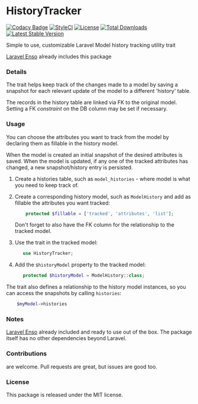 <!--h-->
# HistoryTracker
[![Codacy Badge](https://api.codacy.com/project/badge/Grade/71c1e5e3e2c940fa8f3fb0ebda9db1fb)](https://www.codacy.com/app/laravel-enso/HistoryTracker?utm_source=github.com&utm_medium=referral&utm_content=laravel-enso/HistoryTracker&utm_campaign=badger)
[![StyleCI](https://styleci.io/repos/85500161/shield?branch=master)](https://styleci.io/repos/85500161)
[![License](https://poser.pugx.org/laravel-enso/historytracker/license)](https://packagist.org/packages/laravel-enso/historytracker)
[![Total Downloads](https://poser.pugx.org/laravel-enso/historytracker/downloads)](https://packagist.org/packages/laravel-enso/historytracker)
[![Latest Stable Version](https://poser.pugx.org/laravel-enso/historytracker/version)](https://packagist.org/packages/laravel-enso/historytracker)
<!--/h-->

Simple to use, customizable Laravel Model history tracking utility trait

[Laravel Enso](https://github.com/laravel-enso/Enso) already includes this package

### Details

The trait helps keep track of the changes made to a model by saving a snapshot for each relevant update of the model to a different 'history' table.

The records in the history table are linked via FK to the original model. Setting a FK *constraint* on the DB column may be set if necessary.

### Usage
You can choose the attributes you want to track from the model by declaring them as fillable in the history model.

When the model is created an initial snapshot of the desired attributes is saved. When the model is updated, if any one of the tracked attributes has changed, a new snapshot/history entry is persisted.  

1. Create a histories table, such as `model_histories` - where model is what you need to keep track of.

2. Create a corresponding history model, such as `ModelHistory` and add as fillable the attributes you want tracked:

    ```php 
        protected $fillable = ['tracked', 'attributes', 'list'];
    ```

    Don't forget to also have the FK column for the relationship to the tracked model.

3. Use the trait in the tracked model:

    ```php
       use HistoryTracker;
    ```

4. Add the `$historyModel` property to the tracked model:

    ```php
       protected $historyModel = ModelHistory::class;
    ```

The trait also defines a relationship to the history model instances, so you can access the snapshots by calling `histories`:

```php
    $myModel->histories
```  

### Notes

[Laravel Enso](https://github.com/laravel-enso/Enso) already included and ready to use out of the box.
The package itself has no other dependencies beyond Laravel.

<!--h-->
### Contributions

are welcome. Pull requests are great, but issues are good too.

### License

This package is released under the MIT license.
<!--/h-->
